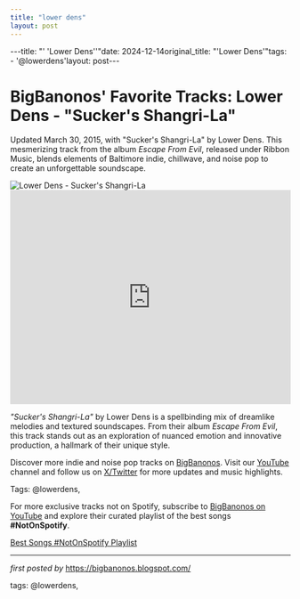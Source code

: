 ```yaml
---
title: "lower dens"
layout: post
---
```

---title: "' 'Lower Dens''"date: 2024-12-14original_title: "'Lower Dens'"tags:  - '@lowerdens'layout: post---<!-- Post Title --><h1 >BigBanonos' Favorite Tracks: Lower Dens - "Sucker's Shangri-La"</h1> <!-- Introductory Text --><p >Updated March 30, 2015, with "Sucker's Shangri-La" by Lower Dens. This mesmerizing track from the album <em>Escape From Evil</em>, released under Ribbon Music, blends elements of Baltimore indie, chillwave, and noise pop to create an unforgettable soundscape.</p> <!-- Featured Image --><div > <img src="https://f4.bcbits.com/img/0016486075_25.jpg" alt="Lower Dens - Sucker's Shangri-La" /></div> <!-- YouTube Video Embed --><div > <iframe width="100%" height="385" src="https://www.youtube.com/embed/EbsXu7yOXqk" title="Lower Dens - Sucker's Shangri-La (Official Video)" frameborder="0" allow="accelerometer; autoplay; clipboard-write; encrypted-media; gyroscope; picture-in-picture; web-share" referrerpolicy="strict-origin-when-cross-origin" allowfullscreen></iframe></div> <!-- Song Information --><div > <p><em>"Sucker's Shangri-La"</em> by Lower Dens is a spellbinding mix of dreamlike melodies and textured soundscapes. From their album <em>Escape From Evil</em>, this track stands out as an exploration of nuanced emotion and innovative production, a hallmark of their unique style.</p></div> <!-- Footer Links --><div > <p>Discover more indie and noise pop tracks on <a href="https://bigbanonos.blogspot.com/" target="_blank">BigBanonos</a>. Visit our <a href="https://www.youtube.com/@BigBanonos" target="_blank">YouTube</a> channel and follow us on <a href="https://x.com/bigbanonos" target="_blank">X/Twitter</a> for more updates and music highlights.</p></div> <!-- Tags --><p >Tags: @lowerdens,</p><!--Subscribe and Playlist Links--><div>    <p>For more exclusive tracks not on Spotify, subscribe to <a href="https://www.youtube.com/@BigBanonos" target="_blank">BigBanonos on YouTube</a> and explore their curated playlist of the best songs <strong>#NotOnSpotify</strong>.</p>    <p><a href="https://www.youtube.com/playlist?list=PLtuNtuTatqI0kFahUCbtbfenC_ET5O_tr" target="_blank">Best Songs #NotOnSpotify Playlist<br /></a></p></div><hr /><p><em>first posted by</em> <a href="https://bigbanonos.blogspot.com/" rel="noopener" target="_new">https://bigbanonos.blogspot.com/</a></p><p>tags: @lowerdens,</p>